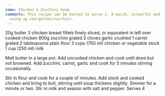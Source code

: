 ```yaml
---
name: Chicken & Zucchini Soup
comments: This recipe can be halved to serve 2. A quick, colourful and tasty way of
  using up courgettes/zucchini.
---
```


20g butter
3 chicken breast fillets finely sliced, or equivalent in left over cooked chicken 
800g zucchini grated
2 cloves garlic crushed
1 carrot grated
2 tablespoons plain flour
3 cups (750 ml) chicken or vegetable stock
1 cup (250 ml) milk

Melt butter in a large pot.  Add uncooked chicken and cook until done but not browned. Add zucchini, carrot, garlic and cook for 5 minutes stirring occasionally.

Stir in flour and cook for a couple of  minutes.  Add stock and cooked chicken and bring to boil, stirring until soup thickens slightly. Simmer for a minute or two.  Stir in milk and season with salt and pepper.  Serves 4

